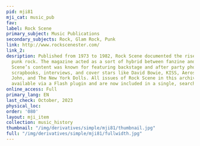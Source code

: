 ```yaml
---
pid: mji81
mji_cat: music_pub
fav: 
label: Rock Scene
primary_subject: Music Publications
secondary_subjects: Rock, Glam Rock, Punk
link: http://www.rockscenester.com/
link_2: 
desription: Published from 1973 to 1982, Rock Scene documented the rise of glam and
  punk rock. The magazine acted as a sort of hybrid between fanzine and tabloid. Rock
  Scene’s content was known for featuring backstage and after party photos among tour
  scrapbooks, interviews, and cover stars like David Bowie, KISS, Aerosmith, Elton
  John, and The New York Dolls. All issues of Rock Scene in this archive were originally
  available via a Flash plugin and are now included in a single, searchable PDF file.
online_access: Full
primary_lang: EN
last_check: October, 2023
physical_loc: 
order: '080'
layout: mji_item
collection: music_history
thumbnail: "/img/derivatives/simple/mji81/thumbnail.jpg"
full: "/img/derivatives/simple/mji81/fullwidth.jpg"
---
```

